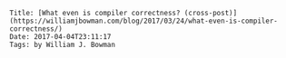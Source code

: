     Title: [What even is compiler correctness? (cross-post)](https://williamjbowman.com/blog/2017/03/24/what-even-is-compiler-correctness/)
    Date: 2017-04-04T23:11:17
    Tags: by William J. Bowman

